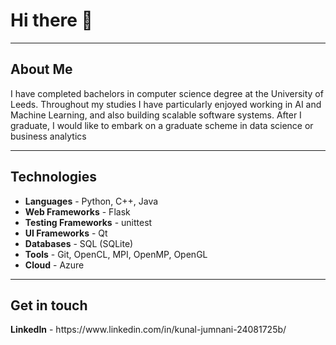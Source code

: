 <h1>Hi there 👋</h1>
<hr>
<h2>About Me</h2>
<p>I have completed bachelors in computer science degree at the University of Leeds. Throughout my studies I have particularly enjoyed working in AI and Machine Learning, and also building scalable software systems. After I graduate, I would like to embark on a graduate scheme in data science or business analytics</p>
<hr>
<h2>Technologies</h2>
<ul>
  <li><b>Languages</b> - Python, C++, Java</li>
  <li><b>Web Frameworks</b> - Flask </li>
  <li><b>Testing Frameworks</b> - unittest</li>
  <li><b>UI Frameworks</b> - Qt</li>
  <li><b>Databases</b> - SQL (SQLite)</li>
  <li><b>Tools</b> - Git, OpenCL, MPI, OpenMP, OpenGL</li>
  <li><b>Cloud</b> - Azure</li>
</ul>
<hr>
<h2>Get in touch</h2>
<b>LinkedIn</b> - https://www.linkedin.com/in/kunal-jumnani-24081725b/
